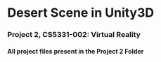 # Desert Scene in Unity3D 
### Project 2, CS5331-002: Virtual Reality


#### All project files present in the Project 2 Folder

